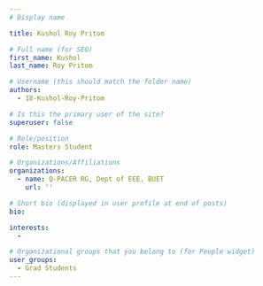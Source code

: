 ```yaml
---
# Display name

title: Kushol Roy Pritom

# Full name (for SEO)
first_name: Kushol
last_name: Roy Pritom

# Username (this should match the folder name)
authors:
  - 18-Kushol-Roy-Pritom

# Is this the primary user of the site?
superuser: false

# Role/position
role: Masters Student 

# Organizations/Affiliations
organizations:
  - name: Q-PACER RG, Dept of EEE, BUET
    url: ''

# Short bio (displayed in user profile at end of posts)
bio: 

interests:
  -  

# Organizational groups that you belong to (for People widget)
user_groups:
  - Grad Students
---
```

